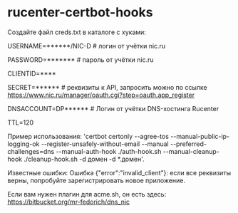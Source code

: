 # rucenter-certbot-hooks
Создайте файл creds.txt в каталоге с хуками:

USERNAME=******/NIC-D # логин от учётки nic.ru

PASSWORD=******* # пароль от учётки nic.ru

CLIENTID=****

SECRET=****** # реквизиты к API, запросить можно по ссылке https://www.nic.ru/manager/oauth.cgi?step=oauth.app_register

DNSACCOUNT=DP****** # Логин от учётки DNS-хостинга Rucenter

TTL=120

Пример использования: 'certbot certonly --agree-tos --manual-public-ip-logging-ok --register-unsafely-without-email --manual --preferred-challenges=dns --manual-auth-hook ./auth-hook.sh --manual-cleanup-hook ./cleanup-hook.sh -d домен -d *.домен'.

Известные ошибки:
Ошибка {"error":"invalid_client"}: если все реквизиты верны, попробуйте зарегистрировать новое приложение.

Если вам нужен плагин для acme.sh, он есть здесь: https://bitbucket.org/mr-fedorich/dns_nic
